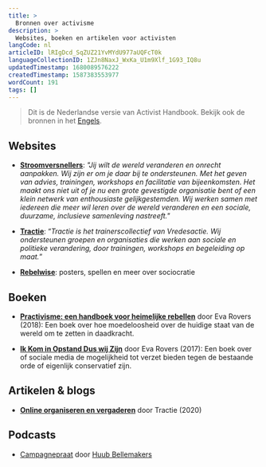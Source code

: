 ```yaml
---
title: >
  Bronnen over activisme
description: >
  Websites, boeken en artikelen voor activisten
langCode: nl
articleID: lRIgDcd_SqZUZ21YvMYdU977aUQFcT0k
languageCollectionID: 1ZJn8NaxJ_WxKa_U1m9Xlf_1G93_IQ8u
updatedTimestamp: 1680089576222
createdTimestamp: 1587383553977
wordCount: 191
tags: []
---
```


> Dit is de Nederlandse versie van Activist Handbook. Bekijk ook de bronnen in het [Engels](/resources).

## Websites

-   [**Stroomversnellers**](https://www.stroomversnellers.org/resources/): _"Jij wilt de wereld veranderen en onrecht aanpakken. Wij zijn er om je daar bij te ondersteunen. Met het geven van advies, trainingen, workshops en facilitatie van bijeenkomsten. Het maakt ons niet uit of je nu een grote gevestigde organisatie bent of een klein netwerk van enthousiaste gelijkgestemden. Wij werken samen met iedereen die meer wil leren over de wereld veranderen en een sociale, duurzame, inclusieve samenleving nastreeft."_
    
-   [**Tractie**](https://www.tractie.be/nl/tools): “_Tractie is het trainerscollectief van Vredesactie. Wij ondersteunen groepen en organisaties die werken aan sociale en politieke verandering, door trainingen, workshops en begeleiding op maat._”
    
-   [**Rebelwise**](https://rebelwise.com/toolkit/?utm_source=activisthandbook.org): posters, spellen en meer over sociocratie
    

## **Boeken**

-   [**Practivisme: een handboek voor heimelijke rebellen**](https://www.hetkanwel.nl/2018/05/19/practivisme-een-handboek-voor-heimelijke-rebellen/) door Eva Rovers (2018): Een boek over hoe moedeloosheid over de huidige staat van de wereld om te zetten in daadkracht.
    
-   [**Ik Kom in Opstand Dus wij Zijn**](https://www.globalinfo.nl/Recensies-enzo/eva-rovers-ik-kom-in-opstand-dus-wij-zijn) door Eva Rovers (2017): Een boek over of sociale media de mogelijkheid tot verzet bieden tegen de bestaande orde of eigenlijk conservatief zijn.
    

## **Artikelen & blogs**

-   [**Online organiseren en vergaderen**](https://tractie.be/nl/online-organiseren-en-vergaderen) door Tractie (2020)
    

## Podcasts

-   [Campagnepraat](https://twitter.com/campagnepraat) door [Huub Bellemakers](https://www.huubbellemakers.nl)